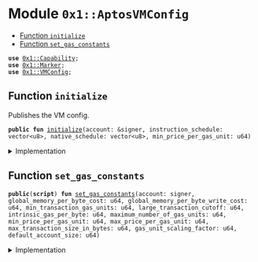 
<a name="0x1_AptosVMConfig"></a>

# Module `0x1::AptosVMConfig`



-  [Function `initialize`](#0x1_AptosVMConfig_initialize)
-  [Function `set_gas_constants`](#0x1_AptosVMConfig_set_gas_constants)


<pre><code><b>use</b> <a href="../../../../../../../aptos-framework/releases/artifacts/current/build/MoveStdlib/docs/Capability.md#0x1_Capability">0x1::Capability</a>;
<b>use</b> <a href="Marker.md#0x1_Marker">0x1::Marker</a>;
<b>use</b> <a href="../../../../../../../aptos-framework/releases/artifacts/current/build/CoreFramework/docs/VMConfig.md#0x1_VMConfig">0x1::VMConfig</a>;
</code></pre>



<a name="0x1_AptosVMConfig_initialize"></a>

## Function `initialize`

Publishes the VM config.


<pre><code><b>public</b> <b>fun</b> <a href="AptosVMConfig.md#0x1_AptosVMConfig_initialize">initialize</a>(account: &signer, instruction_schedule: vector&lt;u8&gt;, native_schedule: vector&lt;u8&gt;, min_price_per_gas_unit: u64)
</code></pre>



<details>
<summary>Implementation</summary>


<pre><code><b>public</b> <b>fun</b> <a href="AptosVMConfig.md#0x1_AptosVMConfig_initialize">initialize</a>(
    account: &signer,
    instruction_schedule: vector&lt;u8&gt;,
    native_schedule: vector&lt;u8&gt;,
    min_price_per_gas_unit: u64,
) {
    <a href="../../../../../../../aptos-framework/releases/artifacts/current/build/CoreFramework/docs/VMConfig.md#0x1_VMConfig_initialize">VMConfig::initialize</a>&lt;<a href="Marker.md#0x1_Marker_ChainMarker">Marker::ChainMarker</a>&gt;(account, instruction_schedule, native_schedule, min_price_per_gas_unit);
}
</code></pre>



</details>

<a name="0x1_AptosVMConfig_set_gas_constants"></a>

## Function `set_gas_constants`



<pre><code><b>public</b>(<b>script</b>) <b>fun</b> <a href="AptosVMConfig.md#0x1_AptosVMConfig_set_gas_constants">set_gas_constants</a>(account: signer, global_memory_per_byte_cost: u64, global_memory_per_byte_write_cost: u64, min_transaction_gas_units: u64, large_transaction_cutoff: u64, intrinsic_gas_per_byte: u64, maximum_number_of_gas_units: u64, min_price_per_gas_unit: u64, max_price_per_gas_unit: u64, max_transaction_size_in_bytes: u64, gas_unit_scaling_factor: u64, default_account_size: u64)
</code></pre>



<details>
<summary>Implementation</summary>


<pre><code><b>public</b>(<b>script</b>) <b>fun</b> <a href="AptosVMConfig.md#0x1_AptosVMConfig_set_gas_constants">set_gas_constants</a>(
    account: signer,
    global_memory_per_byte_cost: u64,
    global_memory_per_byte_write_cost: u64,
    min_transaction_gas_units: u64,
    large_transaction_cutoff: u64,
    intrinsic_gas_per_byte: u64,
    maximum_number_of_gas_units: u64,
    min_price_per_gas_unit: u64,
    max_price_per_gas_unit: u64,
    max_transaction_size_in_bytes: u64,
    gas_unit_scaling_factor: u64,
    default_account_size: u64,
) {
    <a href="../../../../../../../aptos-framework/releases/artifacts/current/build/CoreFramework/docs/VMConfig.md#0x1_VMConfig_set_gas_constants">VMConfig::set_gas_constants</a>&lt;<a href="Marker.md#0x1_Marker_ChainMarker">Marker::ChainMarker</a>&gt;(
        global_memory_per_byte_cost,
        global_memory_per_byte_write_cost,
        min_transaction_gas_units,
        large_transaction_cutoff,
        intrinsic_gas_per_byte,
        maximum_number_of_gas_units,
        min_price_per_gas_unit,
        max_price_per_gas_unit,
        max_transaction_size_in_bytes,
        gas_unit_scaling_factor,
        default_account_size,
        &<a href="../../../../../../../aptos-framework/releases/artifacts/current/build/MoveStdlib/docs/Capability.md#0x1_Capability_acquire">Capability::acquire</a>(&account, &<a href="Marker.md#0x1_Marker_get">Marker::get</a>()),
    );
}
</code></pre>



</details>
